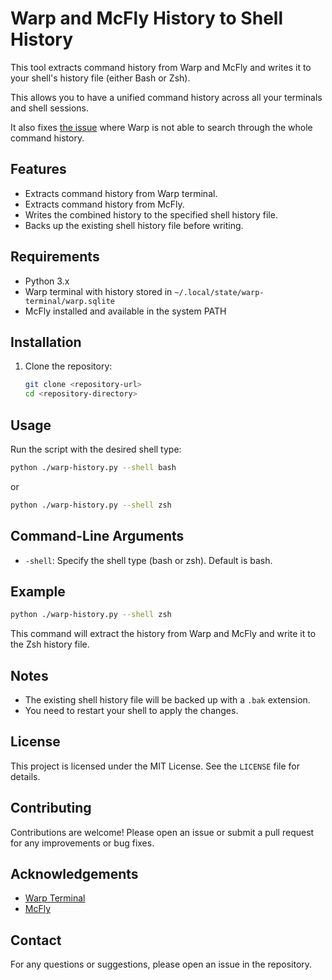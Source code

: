 # Warp and McFly History to Shell History

This tool extracts command history from Warp and McFly and writes it to your shell's history file (either Bash or Zsh).

This allows you to have a unified command history across all your terminals and shell sessions.

It also fixes [the issue](https://github.com/cantino/mcfly/issues/435) where Warp is not able to search through the whole command history.

## Features

- Extracts command history from Warp terminal.
- Extracts command history from McFly.
- Writes the combined history to the specified shell history file.
- Backs up the existing shell history file before writing.

## Requirements

- Python 3.x
- Warp terminal with history stored in `~/.local/state/warp-terminal/warp.sqlite`
- McFly installed and available in the system PATH

## Installation

1. Clone the repository:
    ```sh
    git clone <repository-url>
    cd <repository-directory>
    ```

## Usage

Run the script with the desired shell type:

```sh
python ./warp-history.py --shell bash
```

or

```sh
python ./warp-history.py --shell zsh
```

## Command-Line Arguments

- `-shell`: Specify the shell type (bash or zsh). Default is bash.

## Example

```sh
python ./warp-history.py --shell zsh
```

This command will extract the history from Warp and McFly and write it to the Zsh history file.

## Notes

- The existing shell history file will be backed up with a `.bak` extension.
- You need to restart your shell to apply the changes.

## License

This project is licensed under the MIT License. See the `LICENSE` file for details.

## Contributing

Contributions are welcome! Please open an issue or submit a pull request for any improvements or bug fixes.

## Acknowledgements

- [Warp Terminal](https://www.warp.dev/)
- [McFly](https://github.com/cantino/mcfly)

## Contact

For any questions or suggestions, please open an issue in the repository.
